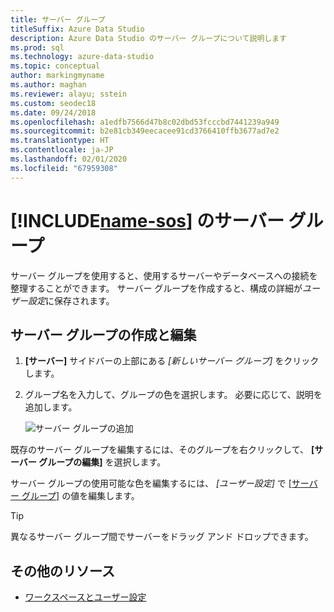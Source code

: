 ```yaml
---
title: サーバー グループ
titleSuffix: Azure Data Studio
description: Azure Data Studio のサーバー グループについて説明します
ms.prod: sql
ms.technology: azure-data-studio
ms.topic: conceptual
author: markingmyname
ms.author: maghan
ms.reviewer: alayu; sstein
ms.custom: seodec18
ms.date: 09/24/2018
ms.openlocfilehash: a1edfb7566d47b8c02dbd53fcccbd7441239a949
ms.sourcegitcommit: b2e81cb349eecacee91cd3766410ffb3677ad7e2
ms.translationtype: HT
ms.contentlocale: ja-JP
ms.lasthandoff: 02/01/2020
ms.locfileid: "67959308"
---
```

# <a name="server-groups-in-includename-sosincludesname-sos-shortmd"></a>[!INCLUDE[name-sos](../includes/name-sos-short.md)] のサーバー グループ

サーバー グループを使用すると、使用するサーバーやデータベースへの接続を整理することができます。 サーバー グループを作成すると、構成の詳細が*ユーザー設定*に保存されます。

## <a name="create-and-edit-server-groups"></a>サーバー グループの作成と編集

1. **[サーバー]** サイドバーの上部にある *[新しいサーバー グループ]* をクリックします。
2. グループ名を入力して、グループの色を選択します。 必要に応じて、説明を追加します。

   ![サーバー グループの追加](./media/server-groups/add-server-group.png)

既存のサーバー グループを編集するには、そのグループを右クリックして、 **[サーバー グループの編集]** を選択します。

サーバー グループの使用可能な色を編集するには、 *[ユーザー設定]* で [[サーバー グループ]](settings.md) の値を編集します。

> [!TIP]
> 異なるサーバー グループ間でサーバーをドラッグ アンド ドロップできます。



## <a name="additional-resources"></a>その他のリソース
- [ワークスペースとユーザー設定](settings.md)
